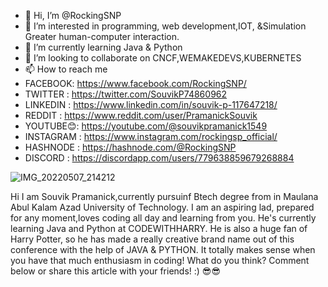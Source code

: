 - 👋 Hi, I’m @RockingSNP
- 👀 I’m interested in programming, web development,IOT, &Simulation Greater human-computer interaction.
- 🌱 I’m currently learning Java & Python
- 💞️ I’m looking to collaborate on CNCF,WEMAKEDEVS,KUBERNETES
- 📫 How to reach me 
- FACEBOOK: https://www.facebook.com/RockingSNP/
- TWITTER : https://twitter.com/SouvikP74860962
- LINKEDIN : https://www.linkedin.com/in/souvik-p-117647218/
- REDDIT : https://www.reddit.com/user/PramanickSouvik
- YOUTUBE😊: https://youtube.com/@souvikpramanick1549
- INSTAGRAM : https://www.instagram.com/rockingsp_official/
- HASHNODE : https://hashnode.com/@RockingSNP
- DISCORD : https://discordapp.com/users/779638859679268884

![IMG_20220507_214212](https://user-images.githubusercontent.com/107704079/207632298-e540abc7-87c5-476a-ad80-31887d68bf19.jpg)


<!---
RockingSNP/RockingSNP is a ✨ special ✨ repository because its `README.md` (this file) appears on your GitHub profile.
You can click the Preview link to take a look at your changes.
--->

Hi I am Souvik Pramanick,currently pursuinf Btech degree from in Maulana Abul Kalam Azad University of Technology. I am an aspiring lad,
prepared for any moment,loves coding all day and learning from you. He's currently learning Java and Python at CODEWITHHARRY. He is also a huge fan of Harry Potter, so he has made a really creative brand name out of this conference with the help of JAVA & PYTHON. It totally makes sense when you have that much enthusiasm in coding! 
What do you think? Comment below or share this article with your friends! :) 😎😎
